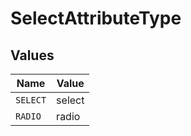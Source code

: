 # SelectAttributeType


## Values

| Name     | Value    |
| -------- | -------- |
| `SELECT` | select   |
| `RADIO`  | radio    |